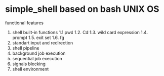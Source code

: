 # simple_shell based on bash UNIX OS 
functional features
1. shell built-in functions 
  1.1 pwd
  1.2. Cd 
  1.3. wild card expression 
  1.4. prompt 
  1.5. exit set 
  1.6. fg 
2. standart input and redirection 
3. shell pipeline 
4. background job execution 
5. sequential job execution 
6. signals blocking 
7. shell environment 
